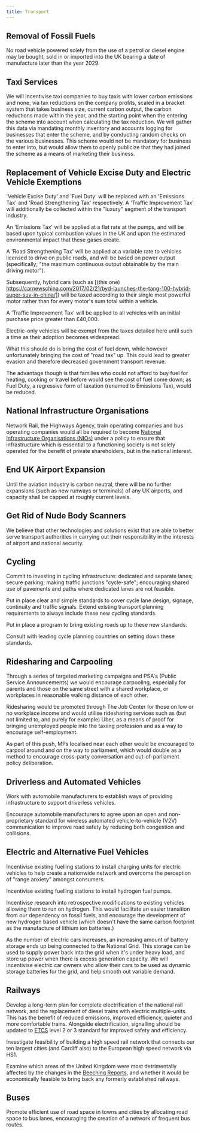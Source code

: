 ```yaml
---
title: Transport
---
```


## Removal of Fossil Fuels

No road vehicle powered solely from the use of a petrol or diesel engine may be bought, sold in or imported into the UK bearing a date of manufacture later than the year 2029.

## Taxi Services

We will incentivise taxi companies to buy taxis with lower carbon emissions and none, via tax reductions on the company profits, scaled in a bracket system that takes business size, current carbon output, the carbon reductions made within the year, and the starting point when the entering the scheme into account when calculating the tax reduction. We will gather this data via mandating monthly inventory and accounts logging for businesses that enter the scheme, and by conducting random checks on the various businesses. This scheme would not be mandatory for business to enter into, but would allow them to openly publicize that they had joined the scheme as a means of marketing their business.

## Replacement of Vehicle Excise Duty and Electric Vehicle Exemptions

'Vehicle Excise Duty' and 'Fuel Duty' will be replaced with an 'Emissions Tax' and 'Road Strengthening Tax' respectively. A 'Traffic Improvement Tax' will additionally be collected within the "luxury" segment of the transport industry.

An 'Emissions Tax' will be applied at a flat rate at the pumps, and will be based upon typical combustion values in the UK and upon the estimated environmental impact that these gases create.

A 'Road Strengthening Tax' will be applied at a variable rate to vehicles licensed to drive on public roads, and will be based on power output (specifically; "the maximum continuous output obtainable by the main driving motor").

Subsequently, hybrid cars (such as [(this one) https://carnewschina.com/2017/02/21/byd-launches-the-tang-100-hybrid-super-suv-in-china/]) will be taxed according to their single most powerful motor rather than for every motor's sum total within a vehicle.

A 'Traffic Improvement Tax' will be applied to all vehicles with an initial purchase price greater than £40,000.

Electric-only vehicles will be exempt from the taxes detailed here until such a time as their adoption becomes widespread.

What this should do is bring the cost of fuel down, while however unfortunately bringing the cost of "road tax" up. This could lead to greater evasion and therefore decreased government transport revenue.

The advantage though is that families who could not afford to buy fuel for heating, cooking or travel before would see the cost of fuel come down; as Fuel Duty, a regressive form of taxation (renamed to Emissions Tax), would be reduced.

## National Infrastructure Organisations

Network Rail, the Highways Agency, train operating companies and bus operating companies would all be required to become [National Infrastructure Organisations (NIOs)](infrastructure.html) under a policy to ensure that infrastructure which is essential to a functioning society is not solely operated for the benefit of private shareholders, but in the national interest.

## End UK Airport Expansion

Until the aviation industry is carbon neutral, there will be no further expansions (such as new runways or terminals) of any UK airports, and capacity shall be capped at roughly current levels.

## Get Rid of Nude Body Scanners

We believe that other technologies and solutions exist that are able to better serve transport authorities in carrying out their responsibility in the interests of airport and national security.

## Cycling

Commit to investing in cycling infrastructure: dedicated and separate lanes; secure parking; making traffic junctions "cycle-safe"; encouraging shared use of pavements and paths where dedicated lanes are not feasible.

Put in place clear and simple standards to cover cycle lane design, signage, continuity and traffic signals. Extend existing transport planning requirements to always include these new cycling standards.

Put in place a program to bring existing roads up to these new standards.

Consult with leading cycle planning countries on setting down these standards.

## Ridesharing and Carpooling

Through a series of targeted marketing campaigns and PSA's (Public Service Announcements) we would encourage carpooling, especially for parents and those on the same street with a shared workplace, or workplaces in reasonable walking distance of each other.

Ridesharing would be promoted through The Job Center for those on low or no workplace income and would utilise ridesharing services such as (but not limited to, and purely for example) Uber, as a means of proof for bringing unemployed people into the taxiing profession and as a way to encourage self-employment.

As part of this push, MPs localised near each other would be encouraged to carpool around and on the way to parliament, which would double as a method to encourage cross-party conversation and out-of-parliament policy deliberation.

## Driverless and Automated Vehicles

Work with automobile manufacturers to establish ways of providing infrastructure to support driverless vehicles.

Encourage automobile manufacturers to agree upon an open and non-proprietary standard for wireless automated vehicle-to-vehicle (V2V) communication to improve road safety by reducing both congestion and collisions.

## Electric and Alternative Fuel Vehicles

Incentivise existing fuelling stations to install charging units for electric vehicles to help create a nationwide network and overcome the perception of "range anxiety" amongst consumers.

Incentivise existing fuelling stations to install hydrogen fuel pumps.

Incentivise research into retrospective modifications to existing vehicles allowing them to run on hydrogen. This would facilitate an easier transition from our dependency on fossil fuels, and encourage the development of new hydrogen based vehicle (which doesn't have the same carbon footprint as the manufacture of lithium ion batteries.)

As the number of electric cars increases, an increasing amount of battery storage ends up being connected to the National Grid. This storage can be used to supply power back into the grid when it's under heavy load, and store up power when there is excess generation capacity. We will incentivise electric car owners who allow their cars to be used as dynamic storage batteries for the grid, and help smooth out variable demand.

## Railways

Develop a long-term plan for complete electrification of the national rail network, and the replacement of diesel trains with electric multiple-units. This has the benefit of reduced emissions, improved efficiency, quieter and more comfortable trains. Alongside electrification, signalling should be updated to [ETCS](https://en.wikipedia.org/wiki/European_Train_Control_System) level 2 or 3 standard for improved safety and efficiency.

Investigate feasibility of building a high speed rail network that connects our ten largest cities (and Cardiff also) to the European high speed network via HS1.

Examine which areas of the United Kingdom were most detrimentally affected by the changes in the [Beeching Reports](https://en.wikipedia.org/wiki/Beeching_cuts), and whether it would be economically feasible to bring back any formerly established railways.

## Buses

Promote efficient use of road space in towns and cities by allocating road space to bus lanes, encouraging the creation of a network of frequent bus routes.
